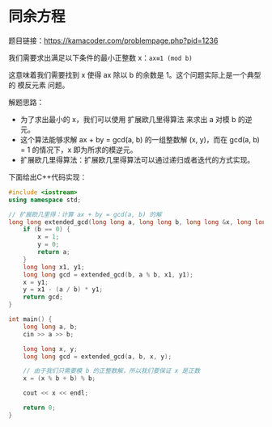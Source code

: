 
# 同余方程 

题目链接：https://kamacoder.com/problempage.php?pid=1236

我们需要求出满足以下条件的最小正整数 x：`ax≡1 (mod b)`

这意味着我们需要找到 x 使得 ax 除以 b 的余数是 1。这个问题实际上是一个典型的 模反元素 问题。

解题思路：

* 为了求出最小的 x，我们可以使用 扩展欧几里得算法 来求出 a 对模 b 的逆元。
* 这个算法能够求解 ax + by = gcd(a, b) 的一组整数解 (x, y)，而在 gcd(a, b) = 1 的情况下，x 即为所求的模逆元。
* 扩展欧几里得算法：扩展欧几里得算法可以通过递归或者迭代的方式实现。

下面给出C++代码实现：

```CPP
#include <iostream>
using namespace std;

// 扩展欧几里得：计算 ax + by = gcd(a, b) 的解
long long extended_gcd(long long a, long long b, long long &x, long long &y) {
    if (b == 0) {
        x = 1;
        y = 0;
        return a;
    }
    long long x1, y1;
    long long gcd = extended_gcd(b, a % b, x1, y1);
    x = y1;
    y = x1 - (a / b) * y1;
    return gcd;
}

int main() {
    long long a, b;
    cin >> a >> b;

    long long x, y;
    long long gcd = extended_gcd(a, b, x, y);

    // 由于我们只需要模 b 的正整数解，所以我们要保证 x 是正数
    x = (x % b + b) % b;

    cout << x << endl;

    return 0;
}
```

